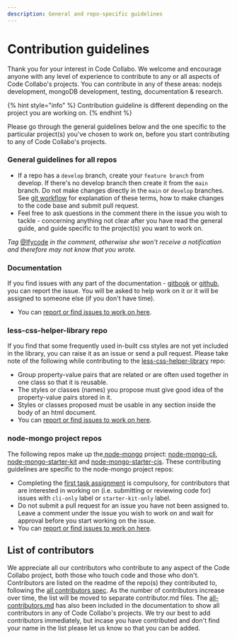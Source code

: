 ```yaml
---
description: General and repo-specific guidelines
---
```


# Contribution guidelines

Thank you for your interest in Code Collabo. We welcome and encourage anyone with any level of experience to contribute to any or all aspects of Code Collabo's projects. You can contribute in any of these areas: nodejs development, mongoDB development, testing, documentation & research.

{% hint style="info" %}
Contribution guideline is different depending on the project you are working on.
{% endhint %}

Please go through the general guidelines below and the one specific to the particular project\(s\) you've chosen to work on, before you start contributing to any of Code Collabo's projects.

### General guidelines for all repos

* If a repo has a `develop` branch, create your `feature branch` from develop. If there's no develop branch then create it from the `main` branch. Do not make changes directly in the `main` or `develop` branches. See [git workflow](https://code-collabo.gitbook.io/docs/contributor-guide/git-workflow) for explanation of these terms, how to make changes to the code base and submit pull request.
* Feel free to ask questions in the comment there in the issue you wish to tackle - concerning anything not clear after you have read the general guide, and guide specific to the project\(s\) you want to work on.

_Tag_ [@Ifycode](https://github.com/Ifycode) _in the comment, otherwise she won't receive a notification and therefore may not know that you wrote._

### Documentation

If you find issues with any part of the documentation - [gitbook](https://code-collabo.gitbook.io/docs/) or [github](https://github.com/code-collabo/docs), you can report the issue. You will be asked to help work on it or it will be assigned to someone else \(if you don't have time\).

* You can [report or find issues to work on here](https://github.com/code-collabo/docs/issues).

### less-css-helper-library repo

If you find that some frequently used in-built css styles are not yet included in the library, you can raise it as an issue or send a pull request. Please take note of the following while contributing to the [less-css-helper-library](https://github.com/code-collabo/less-css-helper-library) repo:

* Group property-value pairs that are related or are often used together in one class so that it is reusable.
* The styles or classes \(names\) you propose must give good idea of the property-value pairs stored in it. 
* Styles or classes proposed must be usable in any section inside the body of an html document.
* You can [report or find issues to work on here](https://github.com/code-collabo/less-css-helper-library/issues).

### node-mongo project repos

The following repos make up the[ node-mongo](https://code-collabo.gitbook.io/docs/contributor-guide/node-mongo-project) project: [node-mongo-cli](https://github.com/code-collabo/node-mongo-cli), [node-mongo-starter-kit](https://github.com/code-collabo/node-mongo-starter-kit) and [node-mongo-starter-cjs](https://github.com/code-collabo/node-mongo-starter-cjs). These contributing guidelines are specific to the node-mongo project repos:

* Completing the [first task assignment](https://code-collabo.gitbook.io/docs/contributor-guide/node-mongo-project/first-task) is compulsory, for contributors that are interested in working on \(i.e. submitting or reviewing code for\) issues with `cli-only` label or `starter-kit-only` label.
* Do not submit a pull request for an issue you have not been assigned to. Leave a comment under the issue you wish to work on and wait for approval before you start working on the issue. 
* You can [report or find issues to work on here](https://github.com/code-collabo/node-mongo-cli/issues).

## List of contributors

We appreciate all our contributors who contribute to any aspect of the Code Collabo project, both those who touch code and those who don't. Contributors are listed on the readme of the repo\(s\) they contributed to, following the [all contributors spec](https://allcontributors.org/docs/en/specification). As the number of contributors increase over time, the list will be moved to separate contributor.md files. The [all-contributors.md](https://code-collabo.gitbook.io/docs/meet-our-awesome-contributors/all-contributors) has also been included in the documentation to show all contributors in any of Code Collabo's projects. We try our best to add contributors immediately, but incase you have contributed and don't find your name in the list please let us know so that you can be added.


